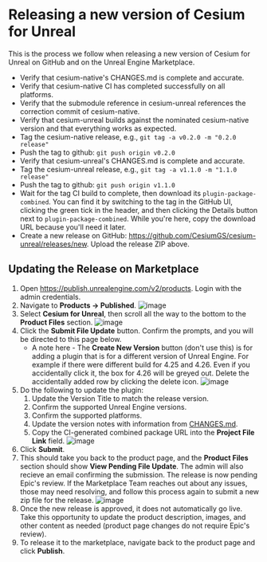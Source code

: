 # Releasing a new version of Cesium for Unreal

This is the process we follow when releasing a new version of Cesium for Unreal on GitHub and on the Unreal Engine Marketplace.

* Verify that cesium-native's CHANGES.md is complete and accurate.
* Verify that cesium-native CI has completed successfully on all platforms.
* Verify that the submodule reference in cesium-unreal references the correction commit of cesium-native.
* Verify that cesium-unreal builds against the nominated cesium-native version and that everything works as expected.
* Tag the cesium-native release, e.g., `git tag -a v0.2.0 -m "0.2.0 release"`
* Push the tag to github: `git push origin v0.2.0`
* Verify that cesium-unreal's CHANGES.md is complete and accurate.
* Tag the cesium-unreal release, e.g., `git tag -a v1.1.0 -m "1.1.0 release"`
* Push the tag to github: `git push origin v1.1.0`
* Wait for the tag CI build to complete, then download its `plugin-package-combined`. You can find it by switching to the tag in the GitHub UI, clicking the green tick in the header, and then clicking the Details button next to `plugin-package-combined`. While you're here, copy the download URL because you'll need it later.
* Create a new release on GitHub: https://github.com/CesiumGS/cesium-unreal/releases/new. Upload the release ZIP above.

## Updating the Release on Marketplace

1. Open https://publish.unrealengine.com/v2/products. Login with the admin credentials.
2. Navigate to **Products -> Published**.
    ![image](https://user-images.githubusercontent.com/2288659/115271431-58b68180-a10b-11eb-9819-a0bb10c54714.png)
3. Select **Cesium for Unreal**, then scroll all the way to the bottom to the **Product Files** section.
    ![image](https://user-images.githubusercontent.com/2288659/115271629-86032f80-a10b-11eb-9e60-9d838e3a1aec.png)
4. Click the **Submit File Update** button. Confirm the prompts, and you will be directed to this page below.
    * A note here - The **Create New Version** button (don't use this) is for adding a plugin that is for a different version of Unreal Engine. For example if there were different build for 4.25 and 4.26. Even if you accidentally click it, the box for 4.26 will be greyed out. Delete the accidentally added row by clicking the delete icon.
    ![image](https://user-images.githubusercontent.com/2288659/115272156-16417480-a10c-11eb-8b8b-eddbbc3854d6.png)
5. Do the following to update the plugin:
    1. Update the Version Title to match the release version.
    2. Confirm the supported Unreal Engine versions.
    3. Confirm the supported platforms.
    4. Update the version notes with information from [CHANGES.md](https://github.com/CesiumGS/cesium-unreal/blob/main/CHANGES.md).
    5. Copy the CI-generated combined package URL into the **Project File Link** field.
        ![image](https://user-images.githubusercontent.com/2288659/115272024-f0b46b00-a10b-11eb-98ec-c01e40b5e3fb.png)
6. Click **Submit**.
7. This should take you back to the product page, and the **Product Files** section should show **View Pending File Update**. The admin will also recieve an email confirming the submission. The release is now pending Epic's review. If the Marketplace Team reaches out about any issues, those may need resolving, and follow this process again to submit a new zip file for the release.
   ![image](https://user-images.githubusercontent.com/2288659/115330453-140a0500-a162-11eb-95f4-fd7e3f3312b0.png)
8. Once the new release is approved, it does not automatically go live. Take this opportunity to update the product description, images, and other content as needed (product page changes do not require Epic's review).
9. To release it to the marketplace, navigate back to the product page and click **Publish**.
